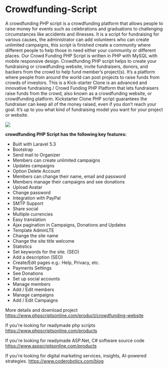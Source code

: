 # Crowdfunding-Script
A crowdfunding PHP script is a crowdfunding platform that allows people to raise money for events such as celebrations and graduations to challenging circumstances like accidents and illnesses. It is a script for fundraising for various causes, the administrator can add volunteers who can create unlimited campaigns, this script is finished create a community where different people to help those in need either your community or different places. Our Crowd Funding PHP Script is written in PHP with MySQL with mobile responsive design. Crowdfunding PHP script helps to create your fundraising or crowdfunding website, invite fundraisers, donors, and backers from the crowd to help fund member’s project(s). It‘s a platform where people from around the world can post projects to raise funds from crowds of investors. This is a Kick-starter Clone is an advanced and innovative fundraising / Crowd Funding PHP Platform that lets fundraisers raise funds from the crowd, also known as a crowdfunding website, or crowdfunding platform. Kickstarter Clone PHP script guarantees the fundraiser can keep all of the money raised, even if you don’t reach your goal. It’s up to you what kind of fundraising model you want for your project or website.

<img src="https://www.phpscriptsonline.com/frontend/assets/templates/1737732170_33205f0ada8373a08a87.webp">

<b>crowdfunding PHP Script has the following key features:</b>

<ul>
<li>Built with Laravel 5.3</li>
<li>Bootstrap</li>
<li>Send mail to Organizer</li>
<li>Members can create unlimited campaigns</li>
<li>Updates campaigns</li>
<li>Option Delete Account</li>
<li>Members can change their name, email and password</li>
<li>Members manage their campaigns and see donations</li>
<li>Upload Avatar</li>
<li>Change password</li>
<li>Integration with PayPal</li>
<li>SMTP Support</li>
<li>Share social</li>
<li>Multiple currencies</li>
<li>Easy translation</li>
<li>Ajax pagination in Campaigns, Donations and Updates</li>
<li>Template AdminLTE</li>
<li>Change the site name</li>
<li>Change the site title welcome</li>
<li>Statistics</li>
<li>Set keywords for the site. (SEO)</li>
<li>Add a description (SEO)</li>
<li>Create/Edit pages e.g.: Help, Privacy, etc.</li>
<li>Payments Settings</li>
<li>See Donations</li>
<li>Set up social accounts</li>
<li>Manage members</li>
<li>Add / Edit members</li>
<li>Manage campaigns</li>
<li>Add / Edit Campaigns</li>
</ul>

More details and download project
https://www.phpscriptsonline.com/product/crowdfunding-website

If you're looking for readymade php scripts
https://www.phpscriptsonline.com/products

If you're looking for readymade ASP.Net, C# software source code
https://www.aspscriptsonline.com/products

If you're looking for digital marketing services, insights, AI-powered strategies.
https://www.coderobotics.com/blog
